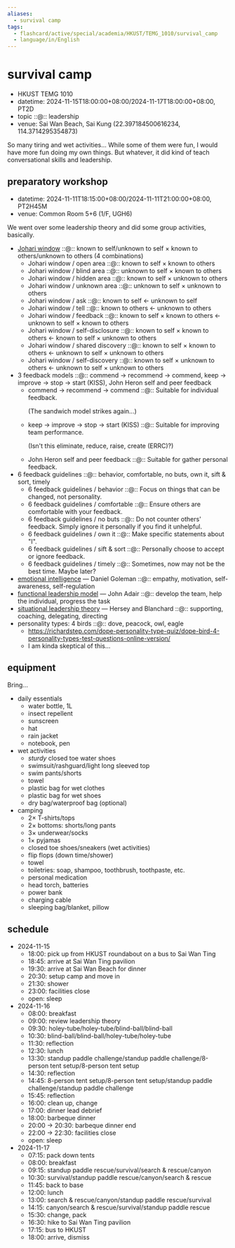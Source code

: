 ```yaml
---
aliases:
  - survival camp
tags:
  - flashcard/active/special/academia/HKUST/TEMG_1010/survival_camp
  - language/in/English
---
```


# survival camp

- HKUST TEMG 1010
- datetime: 2024-11-15T18:00:00+08:00/2024-11-17T18:00:00+08:00, PT2D
- topic ::@:: leadership <!--SR:!2025-02-08,63,310!2024-12-08,16,290-->
- venue: Sai Wan Beach, Sai Kung (22.397184500616234, 114.3714295354873)

So many tiring and wet activities... While some of them were fun, I would have more fun doing my own things. But whatever, it did kind of teach conversational skills and leadership.

## preparatory workshop

- datetime: 2024-11-11T18:15:00+08:00/2024-11-11T21:00:00+08:00, PT2H45M
- venue: Common Room 5+6 (1/F, UGH6)

We went over some leadership theory and did some group activities, basically.

- [Johari window](../../../../general/Johari%20window.md) ::@:: known to self/unknown to self × known to others/unknown to others (4 combinations) <!--SR:!2024-12-08,16,290!2025-02-04,59,310-->
  - Johari window / open area ::@:: known to self × known to others <!--SR:!2025-02-02,57,310!2025-02-01,56,310-->
  - Johari window / blind area ::@:: unknown to self × known to others <!--SR:!2025-01-30,54,310!2025-01-31,55,310-->
  - Johari window / hidden area ::@:: known to self × unknown to others <!--SR:!2024-12-08,16,290!2024-12-08,16,290-->
  - Johari window / unknown area ::@:: unknown to self × unknown to others <!--SR:!2025-02-02,57,310!2025-01-31,55,310-->
  - Johari window / ask ::@:: known to self ← unknown to self <!--SR:!2025-02-03,58,310!2025-02-05,60,310-->
  - Johari window / tell ::@:: known to others ← unknown to others <!--SR:!2024-12-08,16,290!2025-01-30,54,310-->
  - Johari window / feedback ::@:: known to self × known to others ← unknown to self × known to others <!--SR:!2025-02-07,62,310!2025-02-03,58,310-->
  - Johari window / self-disclosure ::@:: known to self × known to others ← known to self × unknown to others <!--SR:!2025-02-07,62,310!2024-12-08,16,290-->
  - Johari window / shared discovery ::@:: known to self × known to others ← unknown to self × unknown to others <!--SR:!2024-12-08,16,290!2025-02-04,59,310-->
  - Johari window / self-discovery ::@:: known to self × unknown to others ← unknown to self × unknown to others <!--SR:!2025-02-07,62,310!2024-12-08,16,290-->
- 3 feedback models ::@:: commend → recommend → commend, keep → improve → stop → start (KISS), John Heron self and peer feedback <!--SR:!2024-12-08,16,290!2025-01-31,55,310-->
  - commend → recommend → commend ::@:: Suitable for individual feedback. <p> (The sandwich model strikes again...) <!--SR:!2025-02-06,61,310!2025-02-02,57,310-->
  - keep → improve → stop → start (KISS) ::@:: Suitable for improving team performance. <p> (Isn't this eliminate, reduce, raise, create (ERRC)?) <!--SR:!2025-02-01,56,310!2025-02-05,60,310-->
  - John Heron self and peer feedback ::@:: Suitable for gather personal feedback. <!--SR:!2025-02-06,61,310!2025-02-06,61,310-->
- 6 feedback guidelines ::@:: behavior, comfortable, no buts, own it, sift & sort, timely <!--SR:!2024-12-08,16,290!2025-02-04,59,310-->
  - 6 feedback guidelines / behavior ::@:: Focus on things that can be changed, not personality. <!--SR:!2024-12-08,16,290!2025-02-04,59,310-->
  - 6 feedback guidelines / comfortable ::@:: Ensure others are comfortable with your feedback. <!--SR:!2025-02-05,60,310!2025-02-01,56,310-->
  - 6 feedback guidelines / no buts ::@:: Do not counter others' feedback. Simply ignore it personally if you find it unhelpful. <!--SR:!2025-01-30,54,310!2024-12-08,16,290-->
  - 6 feedback guidelines / own it ::@:: Make specific statements about "I". <!--SR:!2025-02-03,58,310!2025-02-05,60,310-->
  - 6 feedback guidelines / sift & sort ::@:: Personally choose to accept or ignore feedback. <!--SR:!2025-01-31,55,310!2025-02-01,56,310-->
  - 6 feedback guidelines / timely ::@:: Sometimes, now may not be the best time. Maybe later? <!--SR:!2024-12-08,16,290!2024-12-08,16,290-->
- [emotional intelligence](../../../../general/emotional%20intelligence.md) — Daniel Goleman ::@:: empathy, motivation, self-awareness, self-regulation <!--SR:!2025-02-08,63,310!2025-02-04,59,310-->
- [functional leadership model](../../../../general/functional%20leadership%20model.md) — John Adair ::@:: develop the team, help the individual, progress the task <!--SR:!2025-01-19,43,290!2025-02-08,63,310-->
- [situational leadership theory](../../../../general/situational%20leadership%20theory.md) — Hersey and Blanchard ::@:: supporting, coaching, delegating, directing <!--SR:!2024-12-08,16,290!2024-12-08,16,290-->
- personality types: 4 birds ::@:: dove, peacock, owl, eagle <!--SR:!2024-12-08,16,290!2024-12-08,16,290-->
  - <https://richardstep.com/dope-personality-type-quiz/dope-bird-4-personality-types-test-questions-online-version/>
  - I am kinda skeptical of this...

## equipment

Bring...

- daily essentials
  - water bottle, 1L
  - insect repellent
  - sunscreen
  - hat
  - rain jacket
  - notebook, pen
- wet activities
  - _sturdy_ closed toe water shoes
  - swimsuit/rashguard/light long sleeved top
  - swim pants/shorts
  - towel
  - plastic bag for wet clothes
  - plastic bag for wet shoes
  - dry bag/waterproof bag (optional)
- camping
  - 2× T-shirts/tops
  - 2× bottoms: shorts/long pants
  - 3× underwear/socks
  - 1× pyjamas
  - closed toe shoes/sneakers (wet activities)
  - flip flops (down time/shower)
  - towel
  - toiletries: soap, shampoo, toothbrush, toothpaste, etc.
  - personal medication
  - head torch, batteries
  - power bank
  - charging cable
  - sleeping bag/blanket, pillow

## schedule

- 2024-11-15
  - 18:00: pick up from HKUST roundabout on a bus to Sai Wan Ting
  - 18:45: arrive at Sai Wan Ting pavilion
  - 19:30: arrive at Sai Wan Beach for dinner
  - 20:30: setup camp and move in
  - 21:30: shower
  - 23:00: facilities close
  - open: sleep
- 2024-11-16
  - 08:00: breakfast
  - 09:00: review leadership theory
  - 09:30: holey-tube/holey-tube/blind-ball/blind-ball
  - 10:30: blind-ball/blind-ball/holey-tube/holey-tube
  - 11:30: reflection
  - 12:30: lunch
  - 13:30: standup paddle challenge/standup paddle challenge/8-person tent setup/8-person tent setup
  - 14:30: reflection
  - 14:45: 8-person tent setup/8-person tent setup/standup paddle challenge/standup paddle challenge
  - 15:45: reflection
  - 16:00: clean up, change
  - 17:00: dinner lead debrief
  - 18:00: barbeque dinner
  - 20:00 → 20:30: barbeque dinner end
  - 22:00 → 22:30: facilities close
  - open: sleep
- 2024-11-17
  - 07:15: pack down tents
  - 08:00: breakfast
  - 09:15: standup paddle rescue/survival/search & rescue/canyon
  - 10:30: survival/standup paddle rescue/canyon/search & rescue
  - 11:45: back to base
  - 12:00: lunch
  - 13:00: search & rescue/canyon/standup paddle rescue/survival
  - 14:15: canyon/search & rescue/survival/standup paddle rescue
  - 15:30: change, pack
  - 16:30: hike to Sai Wan Ting pavilion
  - 17:15: bus to HKUST
  - 18:00: arrive, dismiss
